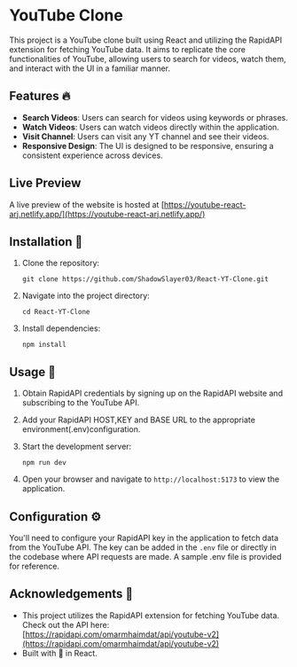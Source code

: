 # YouTube Clone

This project is a YouTube clone built using React and utilizing the RapidAPI extension for fetching YouTube data. It aims to replicate the core functionalities of YouTube, allowing users to search for videos, watch them, and interact with the UI in a familiar manner.

## Features 🔥

- **Search Videos**: Users can search for videos using keywords or phrases.
- **Watch Videos**: Users can watch videos directly within the application.
- **Visit Channel**: Users can visit any YT channel and see their videos.
- **Responsive Design**: The UI is designed to be responsive, ensuring a consistent experience across devices.

## Live Preview 
A live preview of the website is hosted at [https://youtube-react-arj.netlify.app/](https://youtube-react-arj.netlify.app/)

## Installation 🚀

1. Clone the repository:

    ```
    git clone https://github.com/ShadowSlayer03/React-YT-Clone.git
    ```

2. Navigate into the project directory:

    ```
    cd React-YT-Clone
    ```

3. Install dependencies:

    ```
    npm install
    ```

## Usage 🌟

1. Obtain RapidAPI credentials by signing up on the RapidAPI website and subscribing to the YouTube API.
2. Add your RapidAPI HOST,KEY and BASE URL to the appropriate environment(.env)configuration.
3. Start the development server:

    ```
    npm run dev
    ```

4. Open your browser and navigate to `http://localhost:5173` to view the application.

## Configuration ⚙️

You'll need to configure your RapidAPI key in the application to fetch data from the YouTube API. The key can be added in the `.env` file or directly in the codebase where API requests are made. A sample .env file is provided for reference.

## Acknowledgements 🤝
- This project utilizes the RapidAPI extension for fetching YouTube data.
  Check out the API here: [https://rapidapi.com/omarmhaimdat/api/youtube-v2](https://rapidapi.com/omarmhaimdat/api/youtube-v2)
- Built with 🩷 in React.
